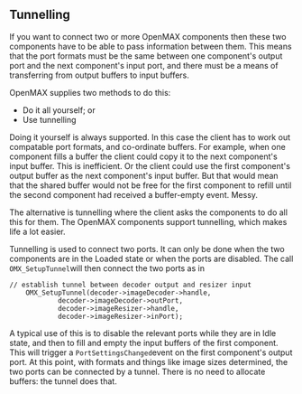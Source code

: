 
##  Tunnelling 


If you want to connect two or more OpenMAX components
then these two components have to be able to pass
information between them. This means that the port formats
must be the same between one component's output port
and the next component's input port, and there must be
a means of transferring from output buffers to input
buffers.


OpenMAX supplies two methods to do this:

+ Do it all yourself; or
+ Use tunnelling

Doing it yourself is always supported. In this case the client
has to work out compatable port formats, and co-ordinate
buffers. For example, when one component fills a buffer
the client could copy it to the next component's input
buffer. This is inefficient. Or the client could use
the first component's output buffer as the next component's
input buffer. But that would mean that the shared buffer
would not be free for the first component to refill
until the second component had received a buffer-empty
event. Messy.


The alternative is tunnelling where the client asks the
components to do all this for them. The OpenMAX components
support tunnelling, which makes life a lot easier.


Tunnelling is used to connect two ports. It can only be done
when the two components are in the Loaded state or when the
ports are disabled. The call `OMX_SetupTunnel`will then connect the two ports as in

```
// establish tunnel between decoder output and resizer input
    OMX_SetupTunnel(decoder->imageDecoder->handle,
		    decoder->imageDecoder->outPort,
		    decoder->imageResizer->handle,
		    decoder->imageResizer->inPort);
```


A typical use of this is to disable the relevant ports
while they are in Idle state, and then to fill and empty
the input buffers of the first component. This will
trigger a `PortSettingsChanged`event on the first
component's output port. At this point, with formats
and things like image sizes determined, the two
ports can be connected by a tunnel.
There is no need to allocate buffers: the tunnel does that.
